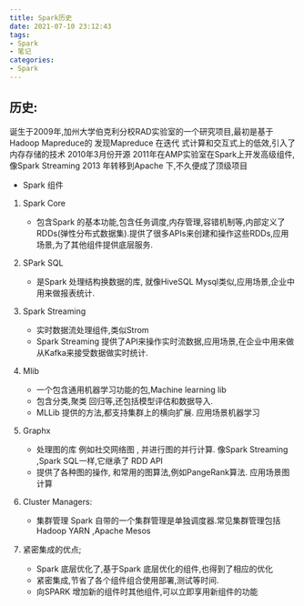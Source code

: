 ```yaml
---
title: Spark历史
date: 2021-07-10 23:12:43
tags:
- Spark
- 笔记
categories: 
- Spark
---
```




## 历史:

 诞生于2009年,加州大学伯克利分校RAD实验室的一个研究项目,最初是基于Hadoop Mapreduce的
发现Mapreduce 在迭代 式计算和交互式上的低效,引入了内存存储的技术
2010年3月份开源
2011年在AMP实验室在Spark上开发高级组件,像Spark Streaming
2013 年转移到Apache 下,不久便成了顶级项目



- Spark 组件
1. Spark Core 
    -  包含Spark 的基本功能,包含任务调度,内存管理,容错机制等,内部定义了RDDs(弹性分布式数据集).提供了很多APIs来创建和操作这些RDDs,应用场景,为了其他组件提供底层服务.
    
2. SPark SQL
    - 是Spark 处理结构换数据的库, 就像HiveSQL Mysql类似,应用场景,企业中用来做报表统计.
3. Spark Streaming 
    - 实时数据流处理组件,类似Strom
    - Spark Streaming 提供了API来操作实时流数据,应用场景,在企业中用来做从Kafka来接受数据做实时统计.
4. Mlib 
    - 一个包含通用机器学习功能的包,Machine learning lib 
    - 包含分类,聚类 回归等,还包括模型评估和数据导入.
    - MLLib 提供的方法,都支持集群上的横向扩展.
    应用场景机器学习
5. Graphx 
    - 处理图的库 例如社交网络图 , 并进行图的并行计算. 像Spark Streaming ,Spark SQL一样,它继承了 RDD API 
    - 提供了各种图的操作, 和常用的图算法,例如PangeRank算法.
    应用场景图计算
6. Cluster Managers:
    - 集群管理 Spark 自带的一个集群管理是单独调度器.常见集群管理包括 Hadoop YARN ,Apache Mesos 
7. 紧密集成的优点;
    - Spark 底层优化了,基于Spark 底层优化的组件,也得到了相应的优化
    - 紧密集成,节省了各个组件组合使用部署,测试等时间.
    -  向SPARK 增加新的组件时其他组件,可以立即享用新组件的功能